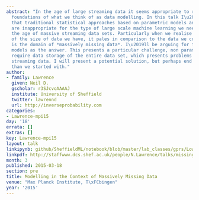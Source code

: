 ```yaml
---
abstract: "In the age of large streaming data it seems appropriate to revisit the
  foundations of what we think of as data modelling. In this talk I\u2019ll argue
  that traditional statistical approaches based on parametric models and i.i.d. assumptions
  are inappropriate for the type of large scale machine learning we need to do in
  the age of massive streaming data sets. Particularly when we realise that regardless
  of the size of data we have, it pales in comparison to the data we could have. This
  is the domain of *massively missing data*. I\u2019ll be arguing for flexible non-parametric
  models as the answer. This presents a particular challenge, non parametric models
  require data storage of the entire data set, which presents problems for massive,
  streaming data. I will present a potential solution, but perhaps end with more questions
  than we started with."
author:
- family: Lawrence
  given: Neil D.
  gscholar: r3SJcvoAAAAJ
  institute: University of Sheffield
  twitter: lawrennd
  url: http://inverseprobability.com
categories:
- Lawrence-mpi15
day: '18'
errata: []
extras: []
key: Lawrence-mpi15
layout: talk
linkipynb: github/SheffieldML/notebook/blob/master/lab_classes/gprs/Low%20Rank%20Gaussian%20Processes.ipynb
linkpdf: http://staffwww.dcs.shef.ac.uk/people/N.Lawrence/talks/missingdata_tuebingen15.pdf
month: 3
published: 2015-03-18
section: pre
title: Modelling in the Context of Massively Missing Data
venue: "Max Planck Institute, T\xFCbingen"
year: '2015'
---
```

